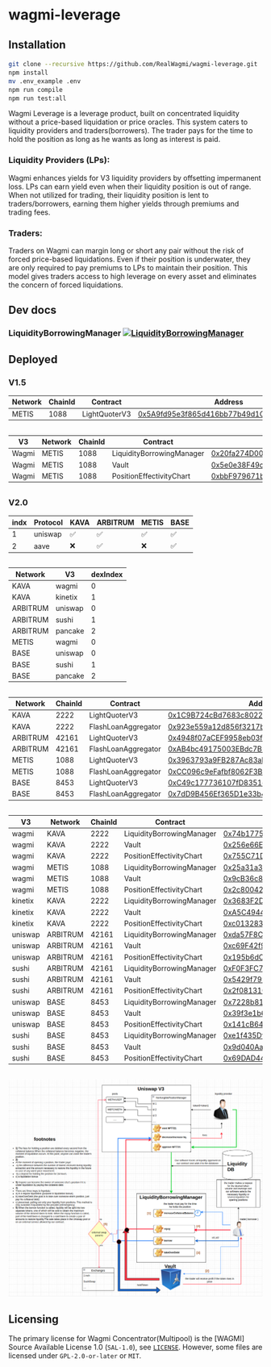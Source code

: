 # wagmi-leverage

## Installation
```bash
git clone --recursive https://github.com/RealWagmi/wagmi-leverage.git
npm install
mv .env_example .env
npm run compile
npm run test:all
```


Wagmi Leverage is a leverage product, built on concentrated liquidity without a price-based liquidation or price oracles. This system caters to liquidity providers and traders(borrowers). The trader pays for the time to hold the position as long as he wants as long as interest is paid.

### Liquidity Providers (LPs): 
Wagmi enhances yields for V3 liquidity providers by offsetting impermanent loss. LPs can earn yield even when their liquidity position is out of range. When not utilized for trading, their liquidity position is lent to traders/borrowers, earning them higher yields through premiums and trading fees​​.

### Traders: 
Traders on Wagmi can margin long or short any pair without the risk of forced price-based liquidations. Even if their position is underwater, they are only required to pay premiums to LPs to maintain their position. This model gives traders access to high leverage on every asset and eliminates the concern of forced liquidations​​.



## Dev docs
### LiquidityBorrowingManager [![LiquidityBorrowingManager](https://img.shields.io/badge/docs-%F0%9F%93%84-yellow)](./docs/LiquidityBorrowingManager.md)

## Deployed

### V1.5

| Network | ChainId | Contract | Address |
|------| ------- | -----| -----|
| METIS | 1088 | LightQuoterV3 | [0x5A9fd95e3f865d416bb77b49d1Cca8109FcAbfE5](https://explorer.metis.io/address/0x5A9fd95e3f865d416bb77b49d1Cca8109FcAbfE5) |

##



| V3 | Network | ChainId | Contract | Address |
|------|------| ------- | -----| -----|
| Wagmi | METIS | 1088 | LiquidityBorrowingManager | [0x20fa274D00fF4917A13cD464FDbB200475B6EaBd](https://explorer.metis.io/address/0x20fa274D00fF4917A13cD464FDbB200475B6EaBd) |
| Wagmi | METIS | 1088 | Vault| [0x5e0e38F49c89D2535D12459a3Cab40dB6D2f7fC9](https://explorer.metis.io/address/0x5e0e38F49c89D2535D12459a3Cab40dB6D2f7fC9) |
| Wagmi | METIS | 1088 | PositionEffectivityChart| [0xbbF979671b95fB27Ab19d817Fc41E6F51D4a9Bf9](https://explorer.metis.io/address/0xbbF979671b95fB27Ab19d817Fc41E6F51D4a9Bf9) |

##

### V2.0

| indx | Protocol | KAVA | ARBITRUM | METIS | BASE |
|------| ------- | -----| -----| -----| -----|
| 1 | uniswap | ✅ | ✅ | ✅ | ✅ |
| 2 | aave | ❌ | ✅ | ❌ | ✅ |

##

| Network | V3 | dexIndex |
|------| ------- | -----|
| KAVA | wagmi | 0 |
| KAVA | kinetix | 1 |
| ARBITRUM | uniswap | 0 |
| ARBITRUM | sushi | 1 |
| ARBITRUM | pancake | 2 |
| METIS | wagmi | 0 |
| BASE | uniswap | 0 |
| BASE | sushi | 1 |
| BASE | pancake | 2 |

##

| Network | ChainId | Contract | Address |
|------| ------- | -----| -----|
| KAVA | 2222 | LightQuoterV3 | [0x1C9B724cBd7683c80226cE35a39F9127950ABb95](https://kavascan.com/address/0x1C9B724cBd7683c80226cE35a39F9127950ABb95) |
| KAVA | 2222 | FlashLoanAggregator | [0x923e559a12d856f3217b715fE98a7a07CabD6Ed7](https://kavascan.com/address/0x923e559a12d856f3217b715fE98a7a07CabD6Ed7) |
| ARBITRUM | 42161 | LightQuoterV3 | [0x4948f07aCEF9958eb03f1F46f5A949594f2dA2D9](https://arbiscan.io/address/0x4948f07aCEF9958eb03f1F46f5A949594f2dA2D9) |
| ARBITRUM | 42161 | FlashLoanAggregator | [0xAB4bc49175003EBdc7BD6bFae4afC700b185FdA9](https://arbiscan.io/address/0xAB4bc49175003EBdc7BD6bFae4afC700b185FdA9) |
| METIS | 1088 | LightQuoterV3 | [0x3963793a9FB287Ac83aE3eAe849Ef35c98E4CE98](https://explorer.metis.io/address/0x3963793a9FB287Ac83aE3eAe849Ef35c98E4CE98) |
| METIS | 1088 | FlashLoanAggregator | [0xCC096c9eFafbf8062F3Bf9894D08E9E912850E1d](https://explorer.metis.io/address/0xCC096c9eFafbf8062F3Bf9894D08E9E912850E1d) |
| BASE | 8453 | LightQuoterV3 | [0xC49c177736107fD8351ed6564136B9ADbE5B1eC3](https://basescan.org/address/0xC49c177736107fD8351ed6564136B9ADbE5B1eC3) |
| BASE | 8453 | FlashLoanAggregator | [0x7dD9B456Ef365D1e33b4733f9E796a1F5bB79c40](https://basescan.org/address/0x7dD9B456Ef365D1e33b4733f9E796a1F5bB79c40) |

##

| V3 | Network | ChainId | Contract | Address |
|------|------| ------- | -----| -----|
| wagmi | KAVA | 2222 | LiquidityBorrowingManager | [0x74b1775afC80BF595fA4D50Fd939Ed1f78Faa397](https://kavascan.com/address/0x74b1775afC80BF595fA4D50Fd939Ed1f78Faa397) |
| wagmi | KAVA | 2222 | Vault| [0x256e66E948331BB92dc5BE728c45c4d16c440d5B](https://kavascan.com/address/0x256e66E948331BB92dc5BE728c45c4d16c440d5B) |
| wagmi | KAVA | 2222 | PositionEffectivityChart| [0x755C71DEF546e541fffA7B78f6888D7a41d6d18F](https://kavascan.com/address/0x755C71DEF546e541fffA7B78f6888D7a41d6d18F) |
| wagmi | METIS | 1088 | LiquidityBorrowingManager | [0x25a31a36Ff56Bc5570fd09Ac2da062115DAeb54e](https://explorer.metis.io/address/0x25a31a36Ff56Bc5570fd09Ac2da062115DAeb54e) |
| wagmi | METIS| 1088 | Vault| [0x9cB36c835f189c40bD9cd1cf298717B7bb9e3630](https://explorer.metis.io/address/0x9cB36c835f189c40bD9cd1cf298717B7bb9e3630) |
| wagmi | METIS | 1088 | PositionEffectivityChart| [0x2c80042504A5C0710e38B0dBD85ee5eB6f1A11CD](https://explorer.metis.io/address/0x2c80042504A5C0710e38B0dBD85ee5eB6f1A11CD) |
| kinetix | KAVA | 2222 | LiquidityBorrowingManager | [0x3683F2D48a4F9Bf087f3141455CDA81a2e60F168](https://kavascan.com/address/0x3683F2D48a4F9Bf087f3141455CDA81a2e60F168) |
| kinetix | KAVA | 2222 | Vault| [0xA5C4944e305473Ba14e791967B6f89a8c11B51Bc](https://kavascan.com/address/0xA5C4944e305473Ba14e791967B6f89a8c11B51Bc) |
| kinetix | KAVA | 2222 | PositionEffectivityChart| [0xc01328369EBfE292991bbbAeD986D9Db2B4AEA91](https://kavascan.com/address/0xc01328369EBfE292991bbbAeD986D9Db2B4AEA91) |
| uniswap | ARBITRUM | 42161 | LiquidityBorrowingManager | [0xda57F8C3466d42D58B505ED9121F348210Ac78A4](https://arbiscan.io/address/0xda57F8C3466d42D58B505ED9121F348210Ac78A4) |
| uniswap | ARBITRUM | 42161 | Vault| [0xc69F42f9aE0f6B6Ae5cF5766Ab47b57f7966EcDA](https://arbiscan.io/address/0xc69F42f9aE0f6B6Ae5cF5766Ab47b57f7966EcDA) |
| uniswap | ARBITRUM | 42161 | PositionEffectivityChart| [0x195b6dC59aDaB228347f4509b7ABd1f530ee88Bb](https://arbiscan.io/address/0x195b6dC59aDaB228347f4509b7ABd1f530ee88Bb) |
| sushi | ARBITRUM | 42161 | LiquidityBorrowingManager | [0xF0F3FC7Da32D49BaB7730142817B2B2111427dc1](https://arbiscan.io/address/0xF0F3FC7Da32D49BaB7730142817B2B2111427dc1) |
| sushi | ARBITRUM | 42161 | Vault| [0x5429f799c11aEF099863a941802073510e83BB1A](https://arbiscan.io/address/0x5429f799c11aEF099863a941802073510e83BB1A) |
| sushi | ARBITRUM | 42161 | PositionEffectivityChart| [0x2f08131C0a668a1224FB21DF177B83B5AF3c6968](https://arbiscan.io/address/0x2f08131C0a668a1224FB21DF177B83B5AF3c6968) |
| uniswap | BASE | 8453 | LiquidityBorrowingManager | [0x7228b8110d9A85BD6740bE03677Eb6deDe0546a8](https://basescan.org/address/0x7228b8110d9A85BD6740bE03677Eb6deDe0546a8) |
| uniswap | BASE | 8453 | Vault| [0x39f3e1b6348ec7d413F3E8e6Df78fE4E01D3F89F](https://basescan.org/address/0x39f3e1b6348ec7d413F3E8e6Df78fE4E01D3F89F) |
| uniswap | BASE | 8453 | PositionEffectivityChart| [0x141cB6458c8090B23539083C6545070D2ce4EF87](https://basescan.org/address/0x141cB6458c8090B23539083C6545070D2ce4EF87) |
| sushi | BASE | 8453 | LiquidityBorrowingManager | [0xe1f435DfcD6969Ae22E96AAB56D5bA1BC837B1d5](https://basescan.org/address/0xe1f435DfcD6969Ae22E96AAB56D5bA1BC837B1d5) |
| sushi | BASE | 8453 | Vault| [0x9d040Aa0d426a98AafF5D38b50E1EAd22B81A5DA](https://basescan.org/address/0x9d040Aa0d426a98AafF5D38b50E1EAd22B81A5DA) |
| sushi | BASE | 8453 | PositionEffectivityChart| [0x69DAD44b15d484bDBb5a3F217605Ff037c26b705](https://basescan.org/address/0x69DAD44b15d484bDBb5a3F217605Ff037c26b705) |

##

![](1.png "Title")

## Licensing

The primary license for Wagmi Concentrator(Multipool) is the [WAGMI] Source Available License 1.0 (`SAL-1.0`), see [`LICENSE`](./LICENSE.md). However, some files are licensed under `GPL-2.0-or-later` or `MIT`.